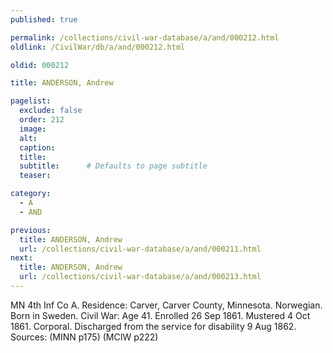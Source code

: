 ```yaml
---
published: true

permalink: /collections/civil-war-database/a/and/000212.html
oldlink: /CivilWar/db/a/and/000212.html

oldid: 000212

title: ANDERSON, Andrew

pagelist:
  exclude: false
  order: 212
  image: 
  alt:
  caption:
  title:
  subtitle:      # Defaults to page subtitle
  teaser:

category: 
  - A 
  - AND

previous:
  title: ANDERSON, Andrew
  url: /collections/civil-war-database/a/and/000211.html  
next:
  title: ANDERSON, Andrew
  url: /collections/civil-war-database/a/and/000213.html   
---
```

MN 4th Inf Co A. Residence: Carver, Carver County, Minnesota. Norwegian. Born in Sweden. Civil War: Age 41. Enrolled 26 Sep 1861. Mustered 4 Oct 1861. Corporal. Discharged from the service for disability 9 Aug 1862. Sources: (MINN p175) (MCIW p222)
